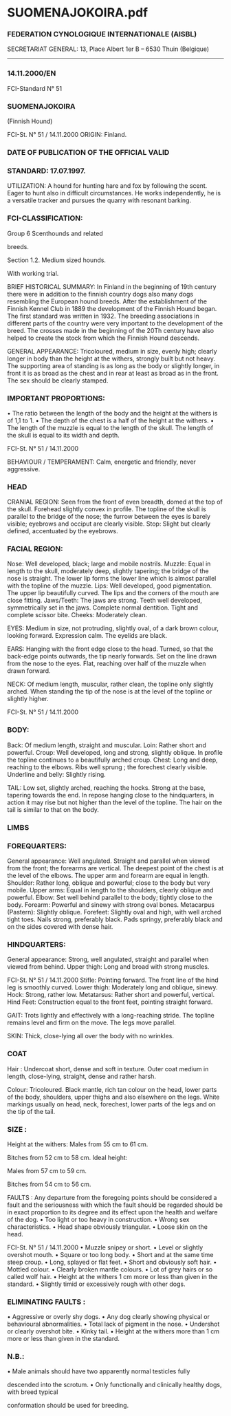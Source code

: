 # SUOMENAJOKOIRA.pdf


### FEDERATION CYNOLOGIQUE INTERNATIONALE (AISBL)


SECRETARIAT GENERAL: 13, Place Albert 1er  B – 6530 Thuin (Belgique)
______________________________________________________________________________

### 14.11.2000/EN



FCI-Standard N° 51

### SUOMENAJOKOIRA


(Finnish Hound)




FCI-St. N° 51 / 14.11.2000
ORIGIN: Finland.

### DATE OF PUBLICATION OF THE OFFICIAL VALID



### STANDARD: 17.07.1997.



UTILIZATION: A hound for hunting hare and fox by following the
scent.  Eager to hunt also in difficult circumstances.  He works
independently, he is a versatile tracker and pursues the quarry with
resonant barking.

### FCI-CLASSIFICATION:


Group 6
Scenthounds and related


breeds.

Section 1.2. Medium sized hounds.

With working trial.

BRIEF HISTORICAL SUMMARY:  In Finland in the beginning
of 19th century there were in addition to the finnish country dogs also
many dogs resembling the European hound breeds.  After the
establishment of the Finnish Kennel Club in 1889 the development
of the Finnish Hound began.  The first standard was written in 1932.
The breeding associations in different parts of the country were very
important to the development of the breed.  The crosses made in the
beginning of the 20Th century have also helped to create the stock
from which the Finnish Hound descends.

GENERAL APPEARANCE: Tricoloured, medium in size, evenly
high; clearly longer in body than the height at the withers, strongly
built but not heavy.  The supporting area of standing is as long as the
body or slightly longer, in front it is as broad as the chest and in rear
at least as broad as in the front.  The sex should be clearly stamped.

### IMPORTANT PROPORTIONS:


• The ratio between the length of the body and the height at the
withers is of 1,1 to 1.
• The depth of the chest is a half of the height at the withers.
• The length of the muzzle is equal to the length of the skull.  The
length of the skull is equal to its width and depth.


FCI-St. N° 51 / 14.11.2000

BEHAVIOUR / TEMPERAMENT: Calm, energetic and friendly,
never aggressive.

### HEAD



CRANIAL REGION: Seen from the front of even breadth, domed at
the top of the skull.  Forehead slightly convex in profile.  The topline
of the skull is parallel to the bridge of the nose; the furrow between
the eyes is barely visible; eyebrows and occiput are clearly visible.
Stop: Slight but clearly defined, accentuated by the eyebrows.

### FACIAL REGION:


Nose: Well developed, black; large and mobile nostrils.
Muzzle: Equal in length to the skull, moderately deep, slightly
tapering; the bridge of the nose is straight.  The lower lip forms the
lower line which is almost parallel with the topline of the muzzle.
Lips: Well developed, good pigmentation.  The upper lip beautifully
curved.  The lips and the corners of the mouth are close fitting.
Jaws/Teeth: The jaws are strong.  Teeth well developed,
symmetrically set in the jaws.  Complete normal dentition.  Tight and
complete scissor bite.
Cheeks: Moderately clean.

EYES: Medium in size, not protruding, slightly oval, of a dark
brown colour, looking forward.  Expression calm.  The eyelids are
black.

EARS: Hanging with the front edge close to the head.  Turned, so
that the back-edge points outwards, the tip nearly forwards.  Set on
the line drawn from the nose to the eyes.  Flat, reaching over half of
the muzzle when drawn forward.

NECK: Of medium length, muscular, rather clean, the topline only
slightly arched.  When standing the tip of the nose is at the level of
the topline or slightly higher.




FCI-St. N° 51 / 14.11.2000

### BODY:


Back: Of medium length, straight and muscular.
Loin: Rather short and powerful.
Croup: Well developed, long and strong, slightly oblique.  In profile
the topline continues to a beautifully arched croup.
Chest: Long and deep, reaching to the elbows.  Ribs well sprung ; the
forechest clearly visible.
Underline and belly:  Slightly rising.

TAIL: Low set, slightly arched, reaching the hocks.  Strong at the
base, tapering towards the end.  In repose hanging close to the
hindquarters, in action it may rise but not higher than the level of the
topline.  The hair on the tail is similar to that on the body.

### LIMBS



### FOREQUARTERS:


General appearance: Well angulated.  Straight and parallel when
viewed from the front; the forearms are vertical.  The deepest point
of the chest is at the level of the elbows.  The upper arm and forearm
are equal in length.
Shoulder: Rather long, oblique and powerful; close to the body but
very mobile.
Upper arms: Equal in length to the shoulders, clearly oblique and
powerful.
Elbow: Set well behind parallel to the body; tightly close to the body.
Forearm: Powerful and sinewy with strong oval bones.
Metacarpus (Pastern): Slightly oblique.
Forefeet: Slightly oval and high, with well arched tight toes.  Nails
strong, preferably black.  Pads springy, preferably black and on the
sides covered with dense hair.

### HINDQUARTERS:


General appearance: Strong, well angulated, straight and parallel
when viewed from behind.
Upper thigh: Long and broad with strong muscles.


FCI-St. N° 51 / 14.11.2000
Stifle: Pointing forward.  The front line of the hind leg is smoothly
curved.
Lower thigh: Moderately long and oblique, sinewy.
Hock: Strong, rather low.
Metatarsus: Rather short and powerful, vertical.
Hind Feet: Construction equal to the front feet, pointing straight
forward.

GAIT: Trots lightly and effectively with a long-reaching stride.  The
topline remains level and firm on the move.  The legs move parallel.

SKIN: Thick, close-lying all over the body with no wrinkles.

### COAT


Hair : Undercoat short, dense and soft in texture.  Outer coat medium
in length, close-lying, straight, dense and rather harsh.

Colour: Tricoloured.  Black mantle, rich tan colour on the head,
lower parts of the body, shoulders, upper thighs and also elsewhere
on the legs.  White markings usually on head, neck, forechest, lower
parts of the legs and on the tip of the tail.

### SIZE :


Height at the withers:  Males   from 55 cm to 61 cm.

Bitches from 52 cm to 58 cm.
Ideal height:



Males   from 57 cm to 59 cm.



Bitches from 54 cm to 56 cm.

FAULTS : Any departure from the foregoing points should be
considered a fault and the seriousness with which the fault should be
regarded should be in exact proportion to its degree and its effect
upon the health and welfare of the dog.
• Too light or too heavy in construction.
• Wrong sex characteristics.
• Head shape obviously triangular.
• Loose skin on the head.


FCI-St. N° 51 / 14.11.2000
• Muzzle snipey or short.
• Level or slightly overshot mouth.
• Square or too long body.
• Short and at the same time steep croup.
• Long, splayed or flat feet.
• Short and obviously soft hair.
• Mottled colour.
• Clearly broken mantle colours.
• Lot of grey hairs or so called wolf hair.
• Height at the withers 1 cm more or less than given in the standard.
• Slightly timid or excessively rough with other dogs.

### ELIMINATING FAULTS :


• Aggressive or overly shy dogs.
• Any dog clearly showing physical or behavioural abnormalities.
• Total lack of pigment in the nose.
• Undershot or clearly overshot bite.
• Kinky tail.
• Height at the withers more than 1 cm more or less than given in
the standard.

### N.B.:


• Male animals should have two apparently normal testicles fully

descended into the scrotum.
• Only functionally and clinically healthy dogs, with breed typical

conformation should be used for breeding.






